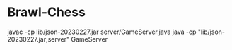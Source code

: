 # Brawl-Chess

javac -cp lib/json-20230227.jar server/GameServer.java
java -cp "lib/json-20230227.jar;server" GameServer